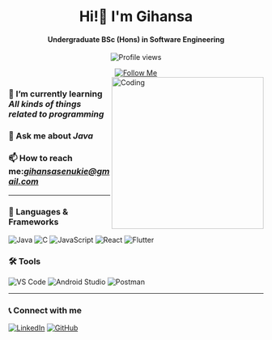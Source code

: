 

<h1 align="center"> 
  Hi!👋 I'm Gihansa 
</h1>

<h4 align="center">Undergraduate BSc (Hons) in Software Engineering</h4>

<p align="center">
  <img src="https://komarev.com/ghpvc/?username=GihansaSenukie&color=blue&style=flat-square" alt="Profile views"/>
</p>

<div align="center">
  <a href="https://github.com/GihansaSenukie"><img src="https://img.shields.io/badge/FOLLOW%20@GIHANSA_SENUKIE-gray?style=for-the-badge" alt="Follow Me"></a>
</div>

<img align="right" alt="Coding" width="300" src="https://camo.githubusercontent.com/7fd4efd6621565a2e09921d15de74e315fc4a8755660721dcb9ce5f97d27abcb/68747470733a2f2f63646e2e686173686e6f64652e636f6d2f7265732f686173686e6f64652f696d6167652f75706c6f61642f76313638313536323530383336352f6b39367a307833566a2e676966">

### 🌱 I’m currently learning *All kinds of things related to programming*
### 💬 Ask me about  *Java*
### 📫 How to reach me:*[gihansasenukie@gmail.com](mailto:gihansasenukie@gmail.com)*

---

### 🚀 Languages & Frameworks
![Java](https://img.shields.io/badge/Java-ED8B00?style=for-the-badge&logo=java&logoColor=white)
![C](https://img.shields.io/badge/C-00599C?style=for-the-badge&logo=c&logoColor=white)
![JavaScript](https://img.shields.io/badge/JavaScript-F7DF1E?style=for-the-badge&logo=javascript&logoColor=black)
![React](https://img.shields.io/badge/React-20232A?style=for-the-badge&logo=react&logoColor=61DAFB)
![Flutter](https://img.shields.io/badge/Flutter-02569B?style=for-the-badge&logo=flutter&logoColor=white)

### 🛠 Tools
![VS Code](https://img.shields.io/badge/VS%20Code-007ACC?style=for-the-badge&logo=visual-studio-code&logoColor=white)
![Android Studio](https://img.shields.io/badge/Android%20Studio-3DDC84?style=for-the-badge&logo=android-studio&logoColor=white)
![Postman](https://img.shields.io/badge/Postman-FF6C37?style=for-the-badge&logo=postman&logoColor=white)

---

### 📞 Connect with me
[![LinkedIn](https://img.shields.io/badge/LinkedIn-0077B5?style=for-the-badge&logo=linkedin&logoColor=white)](https://www.linkedin.com/in/gihansa-senukie-a3b577331/)
[![GitHub](https://img.shields.io/badge/GitHub-181717?style=for-the-badge&logo=github&logoColor=white)](https://github.com/ghsenu)

